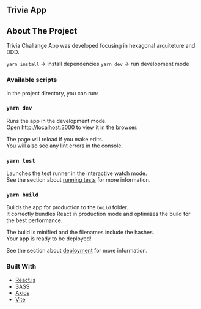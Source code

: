 ## Trivia App

## About The Project

Trivia Challange App was developed focusing in hexagonal arquiteture and DDD.

`yarn install` -> install dependencies
`yarn dev` -> run development mode

### Available scripts

In the project directory, you can run:

### `yarn dev`

Runs the app in the development mode.\
Open [http://localhost:3000](http://localhost:3000) to view it in the browser.

The page will reload if you make edits.\
You will also see any lint errors in the console.

### `yarn test`

Launches the test runner in the interactive watch mode.\
See the section about [running tests](https://facebook.github.io/create-react-app/docs/running-tests) for more information.

### `yarn build`

Builds the app for production to the `build` folder.\
It correctly bundles React in production mode and optimizes the build for the best performance.

The build is minified and the filenames include the hashes.\
Your app is ready to be deployed!

See the section about [deployment](https://facebook.github.io/create-react-app/docs/deployment) for more information.

### Built With

- [React.js](https://reactjs.org/)
- [SASS](https://sass-lang.com/)
- [Axios](https://axios-http.com/)
- [Vite](https://vitejs.dev/)
